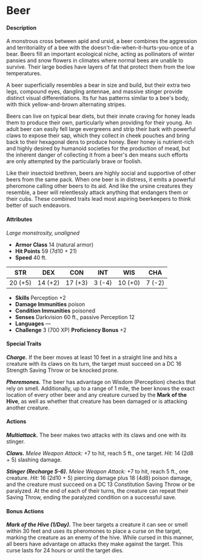 # Beer

#### Description

A monstrous cross between apid and ursid, a beer combines the aggression and territoriality of a bee with the doesn't-die-when-it-hurts-you-once of a bear. Beers fill an important ecological niche, acting as pollinators of winter pansies and snow flowers in climates where normal bees are unable to survive. Their large bodies have layers of fat that protect them from the low temperatures.

A beer superficially resembles a bear in size and build, but their extra two legs, compound eyes, dangling antennae, and massive stinger provide distinct visual differentiations. Its fur has patterns similar to a bee's body, with thick yellow-and-brown alternating stripes.

Beers can live on typical bear diets, but their innate craving for honey leads them to produce their own, particularly when providing for their young. An adult beer can easily fell large evergreens and strip their bark with powerful claws to expose their sap, which they collect in cheek pouches and bring back to their hexagonal dens to produce honey. Beer honey is nutrient-rich and highly desired by humanoid societies for the production of mead, but the inherent danger of collecting it from a beer's den means such efforts are only attempted by the particularly brave or foolish.

Like their insectoid brethren, beers are highly social and supportive of other beers from the same pack. When one beer is in distress, it emits a powerful pheromone calling other beers to its aid. And like the ursine creatures they resemble, a beer will relentlessly attack anything that endangers them or their cubs. These combined traits lead most aspiring beerkeepers to think better of such endeavors.

#### Attributes

_Large monstrosity, unaligned_

- **Armor Class** 14 (natural armor)
- **Hit Points** 59 (7d10 + 21)
- **Speed** 40 ft.

|  STR  |  DEX  |  CON  | INT  |  WIS  | CHA  |
|:-----:|:-----:|:-----:|:----:|:-----:|:----:|
|20 (+5)|14 (+2)|17 (+3)|3 (-4)|10 (+0)|7 (-2)|

- **Skills** Perception +2
- **Damage Immunities** poison
- **Condition Immunities** poisoned
- **Senses** Darkvision 60 ft., passive Perception 12
- **Languages** —
- **Challenge** 3 (700 XP) **Proficiency Bonus** +2

#### Special Traits

_**Charge.**_ If the beer moves at least 10 feet in a straight line and hits a creature with its claws on its turn, the target must succeed on a DC 16 Strength Saving Throw or be knocked prone.

_**Pheremones.**_ The beer has advantage on Wisdom (Perception) checks that rely on smell. Additionally, up to a range of 1 mile, the beer knows the exact location of every other beer and any creature cursed by the **Mark of the Hive**, as well as whether that creature has been damaged or is attacking another creature.

#### Actions

_**Multiattack.**_ The beer makes two attacks with its claws and one with its stinger.

_**Claws.**_ _Melee Weapon Attack:_ +7 to hit, reach 5 ft., one target. _Hit:_ 14 (2d8 + 5) slashing damage.

_**Stinger (Recharge 5-6).**_ _Melee Weapon Attack:_ +7 to hit, reach 5 ft., one creature. _Hit:_ 16 (2d10 + 5) piercing damage plus 18 (4d8) poison damage, and the creature must succeed on a DC 13 Constitution Saving Throw or be paralyzed. At the end of each of their turns, the creature can repeat their Saving Throw, ending the paralyzed condition on a successful save.

#### Bonus Actions

_**Mark of the Hive (1/Day).**_ The beer targets a creature it can see or smell within 30 feet and uses its pheromones to place a curse on the target, marking the creature as an enemy of the hive. While cursed in this manner, all beers have advantage on attacks they make against the target. This curse lasts for 24 hours or until the target dies.
